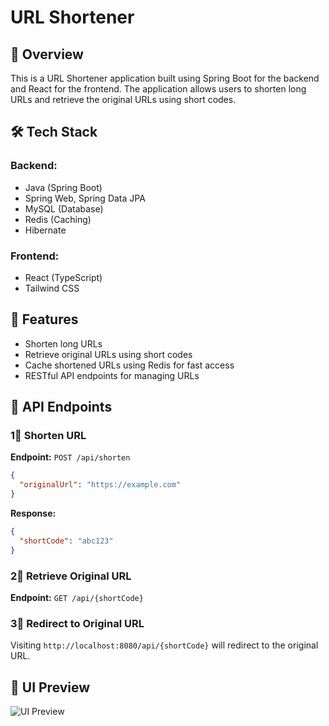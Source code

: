# URL Shortener

## 📌 Overview

This is a URL Shortener application built using Spring Boot for the backend and React for the frontend. The application allows users to shorten long URLs and retrieve the original URLs using short codes.

## 🛠️ Tech Stack

### **Backend:**
- Java (Spring Boot)
- Spring Web, Spring Data JPA
- MySQL (Database)
- Redis (Caching)
- Hibernate

### **Frontend:**
- React (TypeScript)
- Tailwind CSS


## 🎯 Features
- Shorten long URLs
- Retrieve original URLs using short codes
- Cache shortened URLs using Redis for fast access
- RESTful API endpoints for managing URLs

## 🔗 API Endpoints

### 1⃣ Shorten URL

**Endpoint:** `POST /api/shorten`

```json
{
  "originalUrl": "https://example.com"
}
```

**Response:**

```json
{
  "shortCode": "abc123"
}
```

### 2⃣ Retrieve Original URL

**Endpoint:** `GET /api/{shortCode}`

### 3⃣ Redirect to Original URL

Visiting `http://localhost:8080/api/{shortCode}` will redirect to the original URL.

## 🎨 UI Preview

![UI Preview](https://drive.google.com/uc?export=view&id=1bedZCCAHqnOcxVeXrCiJU5eGN_aGRnM6)

